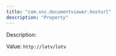 ```yaml
---
title: "com.snc.documentviewer.hosturl"
description: "Property"
---
```


Description: 

Value: `http://lotv/lotv`